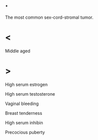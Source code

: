 # .

The most common sex-cord-stromal tumor.

# <

Middle aged

# >

High serum estrogen

High serum testosterone

Vaginal bleeding

Breast tenderness

High serum inhibin

Precocious puberty
